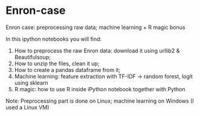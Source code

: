 # Enron-case
Enron case: preprocessing raw data; machine learning + R magic bonus

In this ipython notebooks you will find:

1) How to preprocess the raw Enron data: download it using urllib2 & Beautifulsoup;
2) How to unzip the files, clean it up;
3) How to create a pandas dataframe from it;
4) Machine learning: feature extraction with TF-IDF -> random forest, logit using sklearn
5) R magic: how to use R inside iPython notebook together with Python

Note: Preprocessing part is done on Linux; machine learning on Windows (I used a Linux VM)

